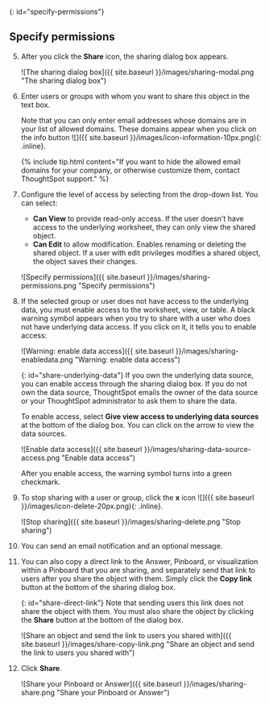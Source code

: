 {: id="specify-permissions"}
## Specify permissions
5. After you click the **Share** icon, the sharing dialog box appears.

    ![The sharing dialog box]({{ site.baseurl }}/images/sharing-modal.png "The sharing dialog box")

4. Enter users or groups with whom you want to share this object in the text box.

    Note that you can only enter email addresses whose domains are in your list of allowed domains. These domains appear when you click on the info button ![]({{ site.baseurl }}/images/icon-information-10px.png){: .inline}.

    {% include tip.html content="If you want to hide the allowed email domains for your company, or otherwise customize them, contact ThoughtSpot support." %}

5. Configure the level of access by selecting from the drop-down list. You can select:
    -   **Can View** to provide read-only access. If the user doesn't have access to the underlying worksheet, they can only view the shared object.
    -   **Can Edit** to allow modification. Enables renaming or deleting the shared object. If a user with edit privileges modifies a shared object, the object saves their changes.

    ![Specify permissions]({{ site.baseurl }}/images/sharing-permissions.png "Specify permissions")

6. If the selected group or user does not have access to the underlying data, you must enable access to the worksheet, view, or table. A black warning symbol appears when you try to share with a user who does not have underlying data access. If you click on it, it tells you to enable access:

    ![Warning: enable data access]({{ site.baseurl }}/images/sharing-enabledata.png "Warning: enable data access")

    {: id="share-underlying-data"}
    If you own the underlying data source, you can enable access through the sharing dialog box. If you do not own the data source, ThoughtSpot emails the owner of the data source or your ThoughtSpot administrator to ask them to share the data.

    To enable access, select **Give view access to underlying data sources** at the bottom of the dialog box. You can click on the arrow to view the data sources.

    ![Enable data access]({{ site.baseurl }}/images/sharing-data-source-access.png "Enable data access")

    After you enable access, the warning symbol turns into a green checkmark.

6. To stop sharing with a user or group, click the **x** icon ![]({{ site.baseurl }}/images/icon-delete-20px.png){: .inline}.

    ![Stop sharing]({{ site.baseurl }}/images/sharing-delete.png "Stop sharing")

6. You can send an email notification and an optional message.


5. You can also copy a direct link to the Answer, Pinboard, or visualization within a Pinboard that you are sharing, and separately send that link to users after you share the object with them. Simply click the **Copy link** button at the bottom of the sharing dialog box.

    {: id="share-direct-link"}
    Note that sending users this link does not share the object with them. You must also share the object by clicking the **Share** button at the bottom of the dialog box.

    ![Share an object and send the link to users you shared with]({{ site.baseurl }}/images/share-copy-link.png "Share an object and send the link to users you shared with")

6. Click **Share**.

    ![Share your Pinboard or Answer]({{ site.baseurl }}/images/sharing-share.png "Share your Pinboard or Answer")
